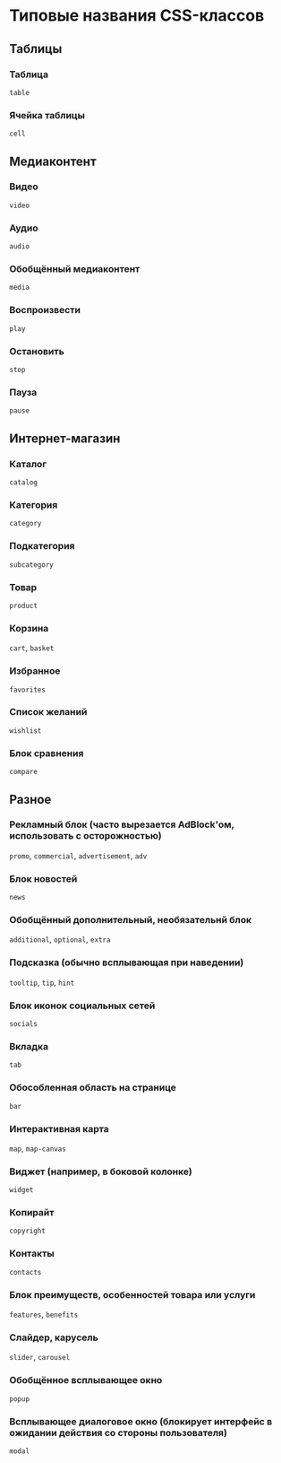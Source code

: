 # Типовые названия CSS-классов

## Таблицы

### Таблица

`table`

### Ячейка таблицы

`cell`

## Медиаконтент

### Видео

`video`

### Аудио

`audio`

### Обобщённый медиаконтент

`media`

### Воспроизвести

`play`

### Остановить

`stop`

### Пауза

`pause`

## Интернет-магазин

### Каталог

`catalog`

### Категория

`category`

### Подкатегория

`subcategory`

### Товар

`product`

### Корзина

`cart`, `basket`

### Избранное

`favorites`

### Список желаний

`wishlist`

### Блок сравнения

`compare`

## Разное

### Рекламный блок (часто вырезается AdBlock'ом, использовать с осторожностью)

`promo`, `commercial`, `advertisement`, `adv`

### Блок новостей

`news`

### Обобщённый дополнительный, необязательнй блок

`additional`, `optional`, `extra`

### Подсказка (обычно всплывающая при наведении)

`tooltip`, `tip`, `hint`

### Блок иконок социальных сетей

`socials`

### Вкладка

`tab`

### Обособленная область на странице

`bar`

### Интерактивная карта

`map`, `map-canvas`

### Виджет (например, в боковой колонке)

`widget`

### Копирайт

`copyright`

### Контакты

`contacts`

### Блок преимуществ, особенностей товара или услуги

`features`, `benefits`

### Слайдер, карусель

`slider`, `carousel`

### Обобщённое всплывающее окно

`popup`

### Всплывающее диалоговое окно (блокирует интерфейс в ожидании действия со стороны пользователя)

`modal`

